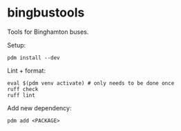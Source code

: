 # bingbustools

Tools for Binghamton buses.

Setup:

```
pdm install --dev
```

Lint + format:

```
eval $(pdm venv activate) # only needs to be done once
ruff check
ruff lint
```

Add new dependency:

```
pdm add <PACKAGE>
```
